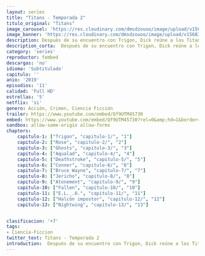 ```yaml
---
layout: series
title: "Titans - Temporada 2"
titulo_original: "Titans"
image_carousel: 'https://res.cloudinary.com/dmsdzouoo/image/upload/v1568314385/titants2-min_lhwmsz.jpg'
image_banner: 'https://res.cloudinary.com/dmsdzouoo/image/upload/v1568314385/titans-temporada-dos-trailer-netflix-min_gdqrwi.jpg'
description: Después de su encuentro con Trigon, Dick reúne a los Titanes. Bajo su supervisión en su nuevo hogar en la Torre de los Titanes, Rachel, Gar y Jason Todd entrenan juntos para perfeccionar sus habilidades de héroe y trabajar juntos como un equipo. A ellos se unen Hank Hall y Dawn Granger, también conocidos como Hawk y Dove, y Donna Troy, también conocida como Wonder Girl. Aunque estos Titanes originales intentan hacer la transición a una vida normal, cuando los viejos enemigos resurgen, todos deben unirse para ocuparse de los asuntos pendientes. Y a medida que esta familia de viejos y nuevos Titanes, incluidos Conner Kent y Rose Wilson, aprenden a coexistir, la llegada de Deathstroke saca a la luz los pecados de los viejos Titanes que amenazan con desgarrar a esta nueva familia de Titanes una vez más.
description_corta:  Después de su encuentro con Trigon, Dick reúne a los Titanes. Bajo su supervisión en su nuevo hogar en la Torre de los Titanes, Rachel, Gar y Jason Todd entrenan juntos para perfeccionar sus habilidades de héroe y trabajar juntos como un equipo. A ellos se unen..
category: 'series'
reproductor: fembed
descargas: 'no'
idioma: 'Subtitulado'
capitulo: ''
anio: '2019'
episodios: '11'
calidad: 'Full HD'
estrellas: '5'
netflix: 'si'
genero: Acción, Crimen, Ciencia Ficción
trailer: https://www.youtube.com/embed/Qf9UTM45730
embed: https://www.youtube.com/embed/Qf9UTM45730?rel=0&amp;hd=1&border=0&wmode=opaque&enablejsapi=1&modestbranding=1&controls=1&showinfo=1
sandbox: allow-same-origin allow-forms 
chapters:
    capitulo-1: ["Trigon", "capitulo-1/", "1"]
    capitulo-2: ["Rose", "capitulo-2/", "2"]
    capitulo-3: ["Ghosts", "capitulo-3/", "3"]
    capitulo-4: ["Aqualad", "capitulo-4/", "4"]
    capitulo-5: ["Deathstroke", "capitulo-5/", "5"]
    capitulo-6: ["Conner", "capitulo-6/", "6"]
    capitulo-7: ["Bruce Wayne", "capitulo-7/", "7"]
    capitulo-8: ["Jericho", "capitulo-8/", "8"]
    capitulo-9: ["Atonement", "capitulo-9/", "9"]
    capitulo-10: ["Fallen", "capitulo-10/", "10"]
    capitulo-11: ["E.L._.O.", "capitulo-11/", "11"]
    capitulo-12: ["Halcón impostor", "capitulo-12/", "12"]
    capitulo-13: ["Nightwing", "capitulo-13/", "13"]


clasificacion: '+7'
tags:
- Ciencia-Ficcion
twitter_text: Titans - Temporada 2
introduction:  Después de su encuentro con Trigon, Dick reúne a los Titanes. Bajo su supervisión en su nuevo hogar en la Torre de los Titanes, Rachel, Gar y Jason Todd entrenan juntos para perfeccionar sus habilidades de héroe y trabajar juntos como un equipo. A ellos se unen
---
```












